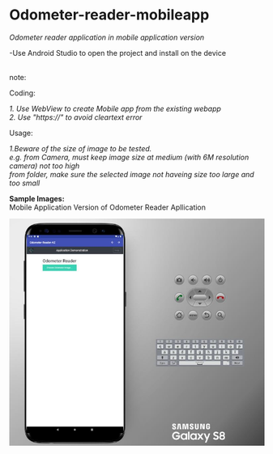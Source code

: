 <h1> Odometer-reader-mobileapp </h1>

<i>Odometer reader application in mobile application version </i> <br />

-Use Android Studio to open the project and install on the device <br />

<p><br>note:</br></p>
<p>Coding:</p>
<i>1. Use WebView to create Mobile app from the existing webapp </i><br />
<i>2. Use "https://" to avoid cleartext error   </i> <br />
<p>Usage:</p>
<i>1.Beware of the size of image to be tested. </i><br />
<i> e.g. from Camera, must keep image size at medium (with 6M resolution camera) not too high  </i> <br />
<i> from folder, make sure the selected image not haveing size too large and too small</i><br />


<b>Sample Images:<br/></b>
Mobile Application Version of Odometer Reader Apllication

<img src=https://github.com/hkbtotw/Odometer-reader-mobileapp/blob/master/ScreenCapture.JPG alt="Demo UI" width="800"/>
